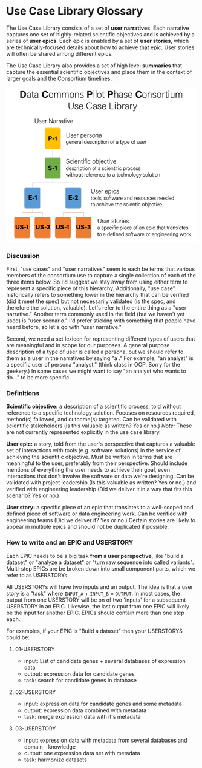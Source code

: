# Use Case Library Glossary

The Use Case Library consists of a set of **user narratives**. Each
narrative captures one set of highly-related scientific objectives and
is achieved by a series of **user epics**. Each epic is enabled by a
set of **user stories**, which are technically-focused details about
how to achieve that epic.  User stories will often be shared among
different epics.

The Use Case Library also provides a set of high level **summaries** that
capture the essential scientific objectives and place them in the context
of larger goals and the Consortium timelines.

![Use case library glossary image](../images/glossary.png)

### Discussion

First, "use cases" and "user narratives" seem to each be terms that
various members of the consortium use to capture a single collection
of each of the three items below. So I'd suggest we stay away from
using either term to represent a specific piece of this
hierarchy. Additionally, "use case" historically refers to something
lower in the hierarchy that can be verified (did it meet the spec) but
not necessarily validated (is the spec, and therefore the solution,
valuable).  Let's refer to the entire thing as a "user narrative."
Another term commonly used in the field (but we haven't yet used) is
"user scenario." I'd prefer sticking with something that people have
heard before, so let's go with "user narrative."

Second, we need a set lexicon for representing different types of
users that are meaningful and in scope for our purposes. A general
purpose description of a type of user is called a persona, but we
should refer to them as a user in the narratives by saying "a
<persona>." For example, "an analyst" is a specific user of persona
"analyst." (think class in OOP. Sorry for the geekery.) In some cases
we might want to say "an analyst who wants to do..." to be more
specific.

### Definitions

**Scientific objective:** a description of a scientific process, told
without reference to a specific technology solution. Focuses on
resources required, method(s) followed, and outcome(s) targeted. Can
be validated with scientific stakeholders (is this valuable as
written? Yes or no.)  *Note:* These are not currently represented
explicitly in the use case library.

**User epic:** a story, told from the user's perspective that captures a
valuable set of interactions with tools (e.g. software solutions) in
the service of achieving the scientific objective. Must be written in
terms that are meaningful to the user, preferably from their
perspective. Should include mentions of everything the user needs to
achieve their goal, even interactions that don't involve the software
or data we're designing. Can be validated with project leadership (Is
this valuable as written? Yes or no.) and verified with engineering
leadership (Did we deliver it in a way that fits this scenario? Yes or
no.)

**User story:** a specific piece of an epic that translates to a
well-scoped and defined piece of software or data engineering
work. Can be verified with engineering teams (Did we deliver it? Yes
or no.) Certain stories are likely to appear in multiple epics and
should not be duplicated if possible.


### How to write and an EPIC and USERSTORY

Each EPIC needs to be a big task **from a user perspective**, like "build a dataset" or "analyze a dataset" or "turn raw sequence into called variants". Multi-step EPICs are be broken down into small component parts, which we refer to as USERSTORYs. 

All USERSTORYs will have two inputs and an output. The idea is that a user story is a "task" where `INPUT_A` + `INPUT_B` = `OUTPUT`. In most cases, the output from one USERSTORY will be on of two 'inputs' for a subsequent USERSTORY in an EPIC. Likewise, the last output from one EPIC will likely be the input for another EPIC.  EPICs should contain more than one step each. 

For examples, if your EPIC is "Build a dataset" then your USERSTORYS could be:

1. 01-USERSTORY
	- input: List of candidate genes + several databases of expression data
	- output: expression data for candidate genes
	- task: search for candidate genes in database

2. 02-USERSTORY
	- input: expression data for candidate genes and some metadata
	- output: expression data combined with metadata
	- task: merge expression data with it's metadata

3. 03-USERSTORY
	- input: expression data with metadata from several databases and domain - knowledge
	- output: one expression data set with metadata
	- task: harmonize datasets 